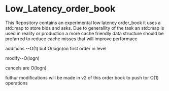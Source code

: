 # Low_Latency_order_book

This Repository contains an experimental low latency order_book
it uses a std::map to store bids and asks. Due to generallity of the task an std::map is used
in reality or production a more cache friendly data structure should be prefarred to reduce cache misses
that will improve performace


additions --O(1) but O(logn)on first order in level

modify--O(logn)

cancels are O(logn)

futhur modifications will be made in v2 of this order book to push tor O(1)
operations
